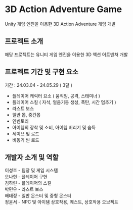 # 3D Action Adventure Game
Unity 게임 엔진을 이용한 3D Action Adventure 게임 개발

## 프로젝트 소개
해당 프로젝트는 유니티 게임 엔진을 이용한 3D 액션 어트벤쳐 개발

## 프로젝트 기간 및 구현 요소

기간 : 24.03.04 - 24.05.29 ( 3달 )

- 플레이어 캐릭터 요소 ( 움직임, 공격, 스태미너 )
- 플레이어 스킬 ( 자석, 얼음기둥 생성, 폭탄, 시간 멈추기 )
- 라스트 보스
- 일반 몹, 중간몹
- 인벤토리
- 아이템의 장착 및 소비, 아이템 버리기 및 습득
- 세이브 및 로드
- 비동기 씬 로드

## 개발자 소개 및 역할

이성호 - 팀장 및 게임 시스템   
오나현 - 플레이어 구현   
김하린 - 플레이어의 스킬   
박민우 - 라스트 보스   
배태정 - 일반 몬스터 및 중형 몬스터   
정윤서 - NPC 및 아이템 상호작용, 퀘스트, 상호작용 오브젝트
